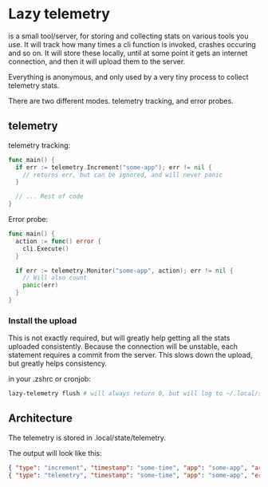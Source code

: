 # Lazy telemetry

is a small tool/server, for storing and collecting stats on various tools you
use. It will track how many times a cli function is invoked, crashes occuring
and so on. It will store these locally, until at some point it gets an internet
connection, and then it will upload them to the server.

Everything is anonymous, and only used by a very tiny process to collect
telemetry stats.

There are two different modes. telemetry tracking, and error probes.

## telemetry

telemetry tracking:

```go
func main() {
  if err := telemetry.Increment("some-app"); err != nil {
    // returns err, but can be ignored, and will never panic
  }

  // ... Rest of code
}
```

Error probe:

```go
func main() {
  action := func() error {
    cli.Execute()
  }

  if err := telemetry.Monitor("some-app", action); err != nil {
    // Will also count
    panic(err)
  }
}
```

### Install the upload

This is not exactly required, but will greatly help getting all the stats
uploaded consistently. Because the connection will be unstable, each statement
requires a commit from the server. This slows down the upload, but greatly helps
consistency.

in your .zshrc or cronjob:

```sh
lazy-telemetry flush # will always return 0, but will log to ~/.local/state/telemetry/telemetry-cli.log
```

## Architecture

The telemetry is stored in .local/state/telemetry.

The output will look like this:

```json
{ "type": "increment", "timestamp": "some-time", "app": "some-app", "args": "app do something" }
{ "type": "telemetry", "timestamp": "some-time", "app": "some-app", "error": "error: something\nstack trace...", "args": "app do something" }
```
